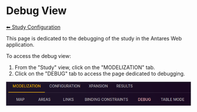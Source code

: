 # Debug View

[⬅ Study Configuration](../2-study.md)

This page is dedicated to the debugging of the study in the Antares Web application.

To access the debug view:

1. From the "Study" view, click on the "MODELIZATION" tab.
2. Click on the "DEBUG" tab to access the page dedicated to debugging.

![05-debug.tab.png](../../assets/media/user-guide/study/05-debug.tab.png)
